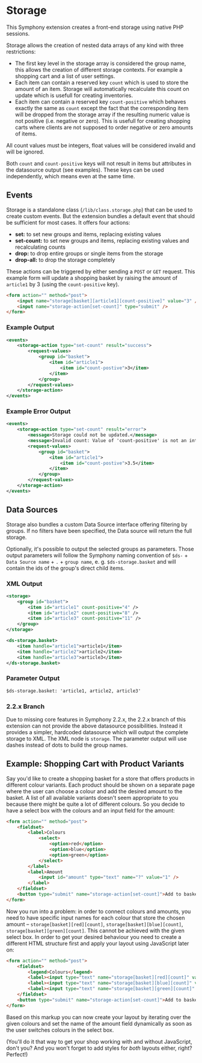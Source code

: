 # Storage

This Symphony extension creates a front-end storage using native PHP sessions.

Storage allows the creation of nested data arrays of any kind with three restrictions:

- The first key level in the storage array is considered the group name, this allows the creation of different storage contexts. For example a shopping cart and a list of user settings.
- Each item can contain a reserved key `count` which is used to store the amount of an item. Storage will automatically recalculate this count on update which is usefull for creating inventories.
- Each item can contain a reserved key `count-positive` which behaves exactly the same as `count` except the fact that the corresponding item will be dropped from the storage array if the resulting numeric value is not positive (i.e. negative or zero). This is usefull for creating shopping carts where clients are not supposed to order negative or zero amounts of items.

All count values must be integers, float values will be considered invalid and will be ignored.

Both `count` and `count-positive` keys will not result in items but attributes in the datasource output (see examples). These keys can be used independently, which means even at the same time.


## Events

Storage is a standalone class (`/lib/class.storage.php`) that can be used to create custom events. But the extension bundles a default event that should be sufficient for most cases. It offers four actions:

- **set:** to set new groups and items, replacing existing values
- **set-count:** to set new groups and items, replacing existing values and recalculating counts
- **drop:** to drop entire groups or single items from the storage
- **drop-all:** to drop the storage completely

These actions can be triggered by either sending a `POST` or `GET` request. This example form will update a shopping basket by raising the amount of `article1` by 3 (using the `count-positive` key).

```html
<form action="" method="post">
	<input name="storage[basket][article1][count-positive]" value="3" />
	<input name="storage-action[set-count]" type="submit" />
</form>
```

### Example Output

```xml
<events>
	<storage-action type="set-count" result="success">
		<request-values>
			<group id="basket">
				<item id="article1">
					<item id="count-postive">3</item>
				</item>
			</group>
		</request-values>
	</storage-action>
</events>
```

### Example Error Output

```xml
<events>
	<storage-action type="set-count" result="error">
		<message>Storage could not be updated.</message>
		<message>Invalid count: Value of 'count-positive' is not an integer, ignoring it.</message>
		<request-values>
			<group id="basket">
				<item id="article1">
					<item id="count-postive">3.5</item>
				</item>
			</group>
		</request-values>
	</storage-action>
</events>
```

## Data Sources

Storage also bundles a custom Data Source interface offering filtering by groups. If no filters have been specified, the Data source will return the full storage.

Optionally, it's possible to output the selected groups as parameters. Those output parameters will follow the Symphony naming convention of `$ds-` + `Data Source name` + `.` + `group name`, e. g. `$ds-storage.basket` and will contain the ids of the group's direct child items.

### XML Output

```xml
<storage>
	<group id="basket">
		<item id="article1" count-positive="4" />
		<item id="article2" count-positive="8" />
		<item id="article3" count-positive="11" />
	</group>
</storage>

<ds-storage.basket>
	<item handle="article1">article1</item>
	<item handle="article2">article2</item>
	<item handle="article3">article3</item>
</ds-storage.basket>
```

### Parameter Output

```xml
$ds-storage.basket: 'article1, article2, article3'
```

### 2.2.x Branch

Due to missing core features in Symphony 2.2.x, the 2.2.x branch of this extension can not provide the above datasource possibilities. Instead it provides a simpler, hardcoded datasource which will output the complete storage to XML. The XML node is `storage`. The parameter output will use dashes instead of dots to build the group names.


## Example: Shopping Cart with Product Variants

Say you'd like to create a shopping basket for a store that offers products in different colour variants. Each product should be shown on a separate page where the user can choose a colour and add the desired amount to the basket. A list of all available variants doesn't seem appropriate to you because there might be quite a lot of different colours. So you decide to have a select box with the colours and an input field for the amount:

```html
<form action="" method="post">
	<fieldset>
		<label>Colours
			<select>
				<option>red</option>
				<option>blue</option>
				<option>green</option>
			</select>
		</label>
		<label>Amount
			<input id="amount" type="text" name="?" value="1" />
		</label>
	</fieldset>
	<button type="submit" name="storage-action[set-count]">Add to basket</button>
</form>
```

Now you run into a problem: in order to connect colours and amounts, you need to have specific input names for each colour that store the chosen amount – `storage[basket][red][count]`, `storage[basket][blue][count]`, `storage[basket][green][count]`. This cannot be achieved with the given select box. In order to get your desired behaviour you need to create a different HTML structure first and apply your layout using JavaScript later on:

```html
<form action="" method="post">
	<fieldset>
		<legend>Colours</legend>
		<label><input type="text" name="storage[basket][red][count]" value="1" />red</label>
		<label><input type="text" name="storage[basket][blue][count]" value="1" />blue</label>
		<label><input type="text" name="storage[basket][green][count]" value="1" />green</label>
	</fieldset>
	<button type="submit" name="storage-action[set-count]">Add to basket</button>
</form>
```

Based on this markup you can now create your layout by iterating over the given colours and set the name of the amount field dynamically as soon as the user switches colours in the select box.

(You'll do it that way to get your shop working with and without JavaScript, don't you? And you won't forget to add styles for _both_ layouts either, right? Perfect!)
